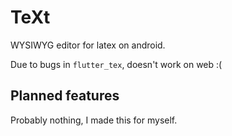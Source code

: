 # TeXt

WYSIWYG editor for latex on android.

Due to bugs in `flutter_tex`, doesn't work on web :(

## Planned features

Probably nothing, I made this for myself.
